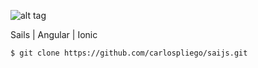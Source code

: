 
![alt tag](http://saijs.com/img/banner-bg.jpg)

Sails | Angular | Ionic


```
$ git clone https://github.com/carlospliego/saijs.git
```
